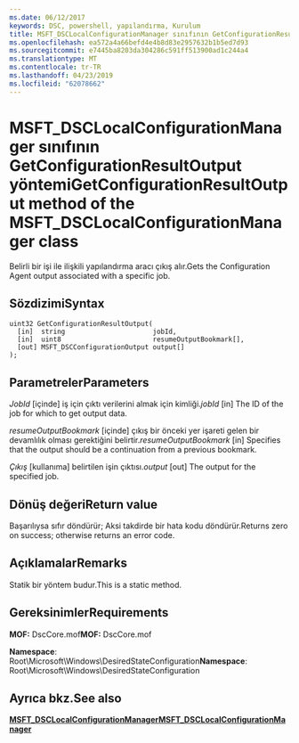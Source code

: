 ```yaml
---
ms.date: 06/12/2017
keywords: DSC, powershell, yapılandırma, Kurulum
title: MSFT_DSCLocalConfigurationManager sınıfının GetConfigurationResultOutput yöntemi
ms.openlocfilehash: ea572a4a66befd4e4b8d83e2957632b1b5ed7d93
ms.sourcegitcommit: e7445ba8203da304286c591ff513900ad1c244a4
ms.translationtype: MT
ms.contentlocale: tr-TR
ms.lasthandoff: 04/23/2019
ms.locfileid: "62078662"
---
```

# <a name="getconfigurationresultoutput-method-of-the-msftdsclocalconfigurationmanager-class"></a><span data-ttu-id="7f60a-103">MSFT_DSCLocalConfigurationManager sınıfının GetConfigurationResultOutput yöntemi</span><span class="sxs-lookup"><span data-stu-id="7f60a-103">GetConfigurationResultOutput method of the MSFT_DSCLocalConfigurationManager class</span></span>

<span data-ttu-id="7f60a-104">Belirli bir işi ile ilişkili yapılandırma aracı çıkış alır.</span><span class="sxs-lookup"><span data-stu-id="7f60a-104">Gets the Configuration Agent output associated with a specific job.</span></span>

## <a name="syntax"></a><span data-ttu-id="7f60a-105">Sözdizimi</span><span class="sxs-lookup"><span data-stu-id="7f60a-105">Syntax</span></span>

```mof
uint32 GetConfigurationResultOutput(
  [in]  string                      jobId,
  [in]  uint8                       resumeOutputBookmark[],
  [out] MSFT_DSCConfigurationOutput output[]
);
```

## <a name="parameters"></a><span data-ttu-id="7f60a-106">Parametreler</span><span class="sxs-lookup"><span data-stu-id="7f60a-106">Parameters</span></span>

<span data-ttu-id="7f60a-107">*JobId* \[içinde\] iş için çıktı verilerini almak için kimliği.</span><span class="sxs-lookup"><span data-stu-id="7f60a-107">*jobId* \[in\] The ID of the job for which to get output data.</span></span>

<span data-ttu-id="7f60a-108">*resumeOutputBookmark* \[içinde\] çıkış bir önceki yer işareti gelen bir devamlılık olması gerektiğini belirtir.</span><span class="sxs-lookup"><span data-stu-id="7f60a-108">*resumeOutputBookmark* \[in\] Specifies that the output should be a continuation from a previous bookmark.</span></span>

<span data-ttu-id="7f60a-109">*Çıkış* \[kullanıma\] belirtilen işin çıktısı.</span><span class="sxs-lookup"><span data-stu-id="7f60a-109">*output* \[out\] The output for the specified job.</span></span>

## <a name="return-value"></a><span data-ttu-id="7f60a-110">Dönüş değeri</span><span class="sxs-lookup"><span data-stu-id="7f60a-110">Return value</span></span>

<span data-ttu-id="7f60a-111">Başarılıysa sıfır döndürür; Aksi takdirde bir hata kodu döndürür.</span><span class="sxs-lookup"><span data-stu-id="7f60a-111">Returns zero on success; otherwise returns an error code.</span></span>

## <a name="remarks"></a><span data-ttu-id="7f60a-112">Açıklamalar</span><span class="sxs-lookup"><span data-stu-id="7f60a-112">Remarks</span></span>

<span data-ttu-id="7f60a-113">Statik bir yöntem budur.</span><span class="sxs-lookup"><span data-stu-id="7f60a-113">This is a static method.</span></span>

## <a name="requirements"></a><span data-ttu-id="7f60a-114">Gereksinimler</span><span class="sxs-lookup"><span data-stu-id="7f60a-114">Requirements</span></span>

<span data-ttu-id="7f60a-115">**MOF:** DscCore.mof</span><span class="sxs-lookup"><span data-stu-id="7f60a-115">**MOF:** DscCore.mof</span></span>

<span data-ttu-id="7f60a-116">**Namespace**: Root\Microsoft\Windows\DesiredStateConfiguration</span><span class="sxs-lookup"><span data-stu-id="7f60a-116">**Namespace**: Root\Microsoft\Windows\DesiredStateConfiguration</span></span>

## <a name="see-also"></a><span data-ttu-id="7f60a-117">Ayrıca bkz.</span><span class="sxs-lookup"><span data-stu-id="7f60a-117">See also</span></span>

[<span data-ttu-id="7f60a-118">**MSFT_DSCLocalConfigurationManager**</span><span class="sxs-lookup"><span data-stu-id="7f60a-118">**MSFT_DSCLocalConfigurationManager**</span></span>](msft-dsclocalconfigurationmanager.md)